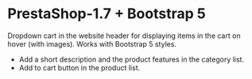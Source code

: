 # PrestaShop-1.7 + Bootstrap 5
Dropdown cart in the website header for displaying items in the cart on hover (with images). Works with Bootstrap 5 styles.
+ Add a short description and the product features in the category list.
+ Add to cart button in the product list.
